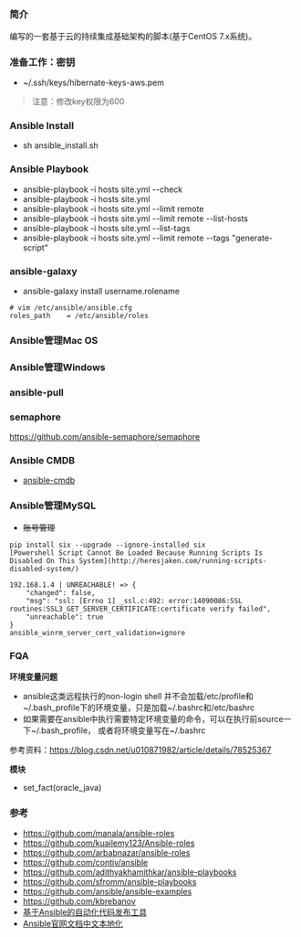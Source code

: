 ##

### 简介
编写的一套基于云的持续集成基础架构的脚本(基于CentOS 7.x系统)。

### 准备工作：密钥
- ~/.ssh/keys/hibernate-keys-aws.pem
> 注意：修改key权限为600
### Ansible Install
- sh ansible_install.sh

### Ansible Playbook
- ansible-playbook -i hosts site.yml --check
- ansible-playbook -i hosts site.yml
- ansible-playbook -i hosts site.yml --limit remote
- ansible-playbook -i hosts site.yml --limit remote --list-hosts
- ansible-playbook -i hosts site.yml --list-tags
- ansible-playbook -i hosts site.yml --limit remote --tags "generate-script"

### ansible-galaxy
- ansible-galaxy install username.rolename
```
# vim /etc/ansible/ansible.cfg
roles_path    = /etc/ansible/roles
```
### Ansible管理Mac OS
### Ansible管理Windows
### ansible-pull
### semaphore
https://github.com/ansible-semaphore/semaphore

### Ansible CMDB
- [ansible-cmdb](https://github.com/fboender/ansible-cmdb)
### Ansible管理MySQL
- ~~账号管理~~
```
pip install six --upgrade --ignore-installed six
[Powershell Script Cannot Be Loaded Because Running Scripts Is Disabled On This System](http://heresjaken.com/running-scripts-disabled-system/)

192.168.1.4 | UNREACHABLE! => {
    "changed": false,
    "msg": "ssl: [Errno 1] _ssl.c:492: error:14090086:SSL routines:SSL3_GET_SERVER_CERTIFICATE:certificate verify failed",
    "unreachable": true
}
ansible_winrm_server_cert_validation=ignore
```
### FQA
**环境变量问题**
- ansible这类远程执行的non-login shell 并不会加载/etc/profile和~/.bash_profile下的环境变量，只是加载~/.bashrc和/etc/bashrc
- 如果需要在ansible中执行需要特定环境变量的命令，可以在执行前source一下~/.bash_profile， 或者将环境变量写在~/.bashrc

参考资料：https://blog.csdn.net/u010871982/article/details/78525367

**模块**
- set_fact(oracle_java)

### 参考
- https://github.com/manala/ansible-roles
- https://github.com/kuailemy123/Ansible-roles
- https://github.com/arbabnazar/ansible-roles
- https://github.com/contiv/ansible
- https://github.com/adithyakhamithkar/ansible-playbooks
- https://github.com/sfromm/ansible-playbooks
- https://github.com/ansible/ansible-examples
- https://github.com/kbrebanov
- [基于Ansible的自动化代码发布工具](https://github.com/geekwolf/flamingo)
- [Ansible官网文档中文本地化](https://github.com/stanleylst/ansible-tran)
